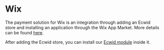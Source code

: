 # Wix

The payment solution for Wix is an integration through adding an Ecwid store and installing an application through the Wix App Market. More details can be found [here](https://support.ecwid.com/hc/en-us/articles/207808335-Ecwid-plans-and-pricing-for-Wix).

After adding the Ecwid store, you can install our [Ecwid module](https://help.unitpay.money/v/en/modules/cms-modules/ecwid) inside it.


